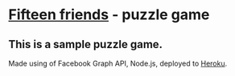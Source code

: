 [Fifteen friends](http://apps.facebook.com/fifteenfriends/) - puzzle game
=====================================

This is a sample puzzle game.
-----------------------------

Made using of Facebook Graph API, Node.js, deployed to [Heroku](http://falling-water-7385.herokuapp.com).